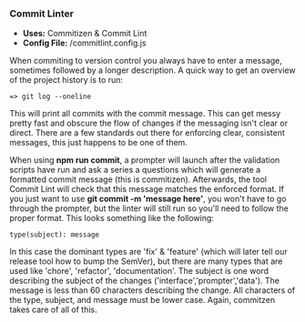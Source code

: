 ### Commit Linter

* **Uses:** Commitizen & Commit Lint
* **Config File:** /commitlint.config.js

When commiting to version control you always have to enter a message, sometimes followed by a longer description.  A quick way to get an overview of the project history is to run:
```
=> git log --oneline
```
This will print all commits with the commit message.  This can get messy pretty fast and obscure the flow of changes if the messaging isn't clear or direct.  There are a few standards out there for enforcing clear, consistent messages, this just happens to be one of them.  

When using **npm run commit**, a prompter will launch after the validation scripts have run and ask a series a questions which will generate a formatted commit message (this is commitizen).  Afterwards, the tool Commit Lint will check that this message matches the enforced format.  If you just want to use **git commit -m 'message here'**, you won't have to go through the prompter, but the linter will still run so you'll need to follow the proper format.  This looks something like the following:

```
type(subject): message
```
In this case the dominant types are 'fix' & 'feature' (which will later tell our release tool how to bump the SemVer), but there are many types that are used like 'chore', 'refactor', 'documentation'.  The subject is one word describing the subject of the changes ('interface','prompter','data').  The message is less than 60 characters describing the change.  All characters of the type, subject, and message must be lower case.  Again, commitzen takes care of all of this.